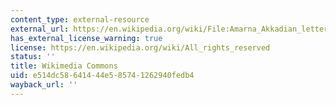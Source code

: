 ```yaml
---
content_type: external-resource
external_url: https://en.wikipedia.org/wiki/File:Amarna_Akkadian_letter.png
has_external_license_warning: true
license: https://en.wikipedia.org/wiki/All_rights_reserved
status: ''
title: Wikimedia Commons
uid: e514dc58-6414-44e5-8574-1262940fedb4
wayback_url: ''
---
```

